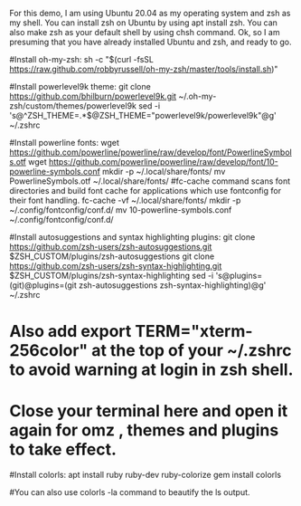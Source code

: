 For this demo, I am using Ubuntu 20.04 as my operating system and zsh as my shell. You can install zsh on Ubuntu by using apt install zsh. You can also make zsh as your default shell by using chsh command. Ok, so I am presuming that you have already installed Ubuntu and zsh, and ready to go. 

#Install oh-my-zsh:
sh -c "$(curl -fsSL https://raw.github.com/robbyrussell/oh-my-zsh/master/tools/install.sh)"

#Install powerlevel9k theme:
git clone https://github.com/bhilburn/powerlevel9k.git ~/.oh-my-zsh/custom/themes/powerlevel9k
sed -i 's@^ZSH_THEME=.*$@ZSH_THEME="powerlevel9k/powerlevel9k"@g' ~/.zshrc

#Install powerline fonts:
wget https://github.com/powerline/powerline/raw/develop/font/PowerlineSymbols.otf
wget https://github.com/powerline/powerline/raw/develop/font/10-powerline-symbols.conf
mkdir -p ~/.local/share/fonts/
mv PowerlineSymbols.otf ~/.local/share/fonts/
#fc-cache command scans font directories and build font cache for applications which use fontconfig for their font handling.
fc-cache -vf ~/.local/share/fonts/ 
mkdir -p ~/.config/fontconfig/conf.d/
mv 10-powerline-symbols.conf ~/.config/fontconfig/conf.d/

#Install autosuggestions and syntax highlighting plugins:
git clone https://github.com/zsh-users/zsh-autosuggestions.git $ZSH_CUSTOM/plugins/zsh-autosuggestions
git clone https://github.com/zsh-users/zsh-syntax-highlighting.git $ZSH_CUSTOM/plugins/zsh-syntax-highlighting
sed -i 's@plugins=(git)@plugins=(git zsh-autosuggestions zsh-syntax-highlighting)@g' ~/.zshrc

# Also add export TERM="xterm-256color" at the top of your ~/.zshrc to avoid warning at login in zsh shell.

# Close your terminal here and open it again for omz , themes and plugins to take effect.

#Install colorls:
apt install ruby ruby-dev ruby-colorize
gem install colorls

#You can also use colorls -la command to beautify the ls output.
